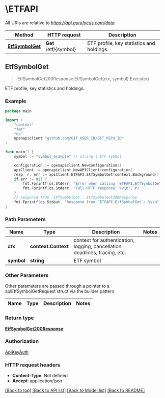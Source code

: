 # \ETFAPI

All URIs are relative to *https://api.gurufocus.com/data*

Method | HTTP request | Description
------------- | ------------- | -------------
[**EtfSymbolGet**](ETFAPI.md#EtfSymbolGet) | **Get** /etf/{symbol} | ETF profile, key statistics and holdings.



## EtfSymbolGet

> EtfSymbolGet200Response EtfSymbolGet(ctx, symbol).Execute()

ETF profile, key statistics and holdings.



### Example

```go
package main

import (
	"context"
	"fmt"
	"os"
	openapiclient "github.com/GIT_USER_ID/GIT_REPO_ID"
)

func main() {
	symbol := "symbol_example" // string | ETF symbol

	configuration := openapiclient.NewConfiguration()
	apiClient := openapiclient.NewAPIClient(configuration)
	resp, r, err := apiClient.ETFAPI.EtfSymbolGet(context.Background(), symbol).Execute()
	if err != nil {
		fmt.Fprintf(os.Stderr, "Error when calling `ETFAPI.EtfSymbolGet``: %v\n", err)
		fmt.Fprintf(os.Stderr, "Full HTTP response: %v\n", r)
	}
	// response from `EtfSymbolGet`: EtfSymbolGet200Response
	fmt.Fprintf(os.Stdout, "Response from `ETFAPI.EtfSymbolGet`: %v\n", resp)
}
```

### Path Parameters


Name | Type | Description  | Notes
------------- | ------------- | ------------- | -------------
**ctx** | **context.Context** | context for authentication, logging, cancellation, deadlines, tracing, etc.
**symbol** | **string** | ETF symbol | 

### Other Parameters

Other parameters are passed through a pointer to a apiEtfSymbolGetRequest struct via the builder pattern


Name | Type | Description  | Notes
------------- | ------------- | ------------- | -------------


### Return type

[**EtfSymbolGet200Response**](EtfSymbolGet200Response.md)

### Authorization

[ApiKeyAuth](../README.md#ApiKeyAuth)

### HTTP request headers

- **Content-Type**: Not defined
- **Accept**: application/json

[[Back to top]](#) [[Back to API list]](../README.md#documentation-for-api-endpoints)
[[Back to Model list]](../README.md#documentation-for-models)
[[Back to README]](../README.md)

